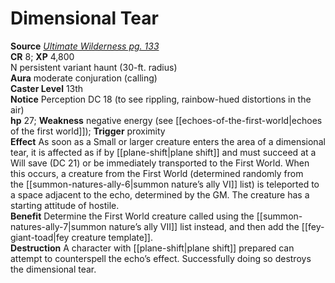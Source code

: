 # Dimensional Tear

**Source** [_Ultimate Wilderness pg. 133_](http://paizo.com/products/btpy9ujo)  
**CR** 8; **XP** 4,800  
N persistent variant haunt (30-ft. radius)  
**Aura** moderate conjuration (calling)  
**Caster Level** 13th  
**Notice** Perception DC 18 (to see rippling, rainbow-hued distortions in the air)  
**hp** 27; **Weakness** negative energy (see [[echoes-of-the-first-world|echoes of the first world]]); **Trigger** proximity  
**Effect** As soon as a Small or larger creature enters the area of a dimensional tear, it is affected as if by [[plane-shift|plane shift]] and must succeed at a Will save (DC 21) or be immediately transported to the First World. When this occurs, a creature from the First World (determined randomly from the [[summon-natures-ally-6|summon nature’s ally VI]] list) is teleported to a space adjacent to the echo, determined by the GM. The creature has a starting attitude of hostile.  
**Benefit** Determine the First World creature called using the [[summon-natures-ally-7|summon nature’s ally VII]] list instead, and then add the [[fey-giant-toad|fey creature template]].  
**Destruction** A character with [[plane-shift|plane shift]] prepared can attempt to counterspell the echo’s effect. Successfully doing so destroys the dimensional tear.
